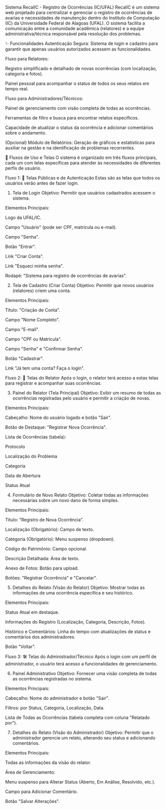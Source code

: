 Sistema RecalIC - Registro de Ocorrências (IC/UFAL)
RecalIC é um sistema web projetado para centralizar e gerenciar o registro de ocorrências de avarias e necessidades de manutenção dentro do Instituto de Computação (IC) da Universidade Federal de Alagoas (UFAL). O sistema facilita a comunicação entre a comunidade acadêmica (relatores) e a equipe administrativa/técnica responsável pela resolução dos problemas.

✨ Funcionalidades
Autenticação Segura: Sistema de login e cadastro para garantir que apenas usuários autorizados acessem as funcionalidades.

Fluxo para Relatores:

Registro simplificado e detalhado de novas ocorrências (com localização, categoria e fotos).

Painel pessoal para acompanhar o status de todos os seus relatos em tempo real.

Fluxo para Administradores/Técnicos:

Painel de gerenciamento com visão completa de todas as ocorrências.

Ferramentas de filtro e busca para encontrar relatos específicos.

Capacidade de atualizar o status da ocorrência e adicionar comentários sobre o andamento.

(Opcional) Módulo de Relatórios: Geração de gráficos e estatísticas para auxiliar na gestão e na identificação de problemas recorrentes.

🚀 Fluxos de Uso e Telas
O sistema é organizado em três fluxos principais, cada um com telas específicas para atender às necessidades de diferentes perfis de usuário.

Fluxo 1: 🔑 Telas Públicas e de Autenticação
Estas são as telas que todos os usuários verão antes de fazer login.

1. Tela de Login
Objetivo: Permitir que usuários cadastrados acessem o sistema.

Elementos Principais:

Logo da UFAL/IC.

Campo "Usuário" (pode ser CPF, matrícula ou e-mail).

Campo "Senha".

Botão "Entrar".

Link "Criar Conta".

Link "Esqueci minha senha".

Rodapé: "Sistema para registro de ocorrências de avarias".

2. Tela de Cadastro (Criar Conta)
Objetivo: Permitir que novos usuários (relatores) criem uma conta.

Elementos Principais:

Título: "Criação de Conta".

Campo "Nome Completo".

Campo "E-mail".

Campo "CPF ou Matrícula".

Campo "Senha" e "Confirmar Senha".

Botão "Cadastrar".

Link "Já tem uma conta? Faça o login".

Fluxo 2: 👤 Telas do Relator
Após o login, o relator terá acesso a estas telas para registrar e acompanhar suas ocorrências.

3. Painel do Relator (Tela Principal)
Objetivo: Exibir um resumo de todas as ocorrências registradas pelo usuário e permitir a criação de novas.

Elementos Principais:

Cabeçalho: Nome do usuário logado e botão "Sair".

Botão de Destaque: "Registrar Nova Ocorrência".

Lista de Ocorrências (tabela):

Protocolo

Localização do Problema

Categoria

Data de Abertura

Status Atual

4. Formulário de Novo Relato
Objetivo: Coletar todas as informações necessárias sobre um novo dano de forma simples.

Elementos Principais:

Título: "Registro de Nova Ocorrência".

Localização (Obrigatório): Campo de texto.

Categoria (Obrigatório): Menu suspenso (dropdown).

Código do Patrimônio: Campo opcional.

Descrição Detalhada: Área de texto.

Anexo de Fotos: Botão para upload.

Botões: "Registrar Ocorrência" e "Cancelar".

5. Detalhes do Relato (Visão do Relator)
Objetivo: Mostrar todas as informações de uma ocorrência específica e seu histórico.

Elementos Principais:

Status Atual em destaque.

Informações do Registro (Localização, Categoria, Descrição, Fotos).

Histórico e Comentários: Linha do tempo com atualizações de status e comentários dos administradores.

Botão "Voltar".

Fluxo 3: 🛠️ Telas do Administrador/Técnico
Após o login com um perfil de administrador, o usuário terá acesso a funcionalidades de gerenciamento.

6. Painel Administrativo
Objetivo: Fornecer uma visão completa de todas as ocorrências registradas no sistema.

Elementos Principais:

Cabeçalho: Nome do administrador e botão "Sair".

Filtros: por Status, Categoria, Localização, Data.

Lista de Todas as Ocorrências (tabela completa com coluna "Relatado por").

7. Detalhes do Relato (Visão do Administrador)
Objetivo: Permitir que o administrador gerencie um relato, alterando seu status e adicionando comentários.

Elementos Principais:

Todas as informações da visão do relator.

Área de Gerenciamento:

Menu suspenso para Alterar Status (Aberto, Em Análise, Resolvido, etc.).

Campo para Adicionar Comentário.

Botão "Salvar Alterações".
